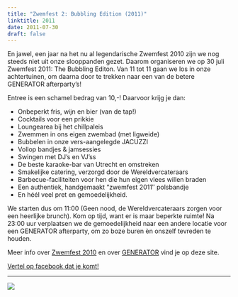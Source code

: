 ```yaml
---
title: "Zwemfest 2: Bubbling Edition (2011)"
linktitle: 2011
date: 2011-07-30
draft: false
---
```

En jawel, een jaar na het nu al legendarische Zwemfest 2010 zijn we nog steeds niet uit onze slooppanden gezet. Daarom organiseren we op 30 juli Zwemfest 2011: The Bubbling Editon. Van 11 tot 11 gaan we los in onze achtertuinen, om daarna door te trekken naar een van de betere GENERATOR afterparty’s!

Entree is een schamel bedrag van 10,-! Daarvoor krijg je dan:

-   Onbeperkt fris, wijn en bier (van de tap!)
-   Cocktails voor een prikkie
-   Loungearea bij het chillpaleis
-   Zwemmen in ons eigen zwembad (met ligweide)
-   Bubbelen in onze vers-aangelegde JACUZZI
-   Vollop bandjes & jamsessies
-   Swingen met DJ’s en VJ’ss
-   De beste karaoke-bar van Utrecht en omstreken
-   Smakelijke catering, verzorgd door de Wereldvercateraars
-   Barbecue-faciliteiten voor hen die hun eigen vlees willen braden
-   Een authentiek, handgemaakt “zwemfest 2011″ polsbandje
-   En héél veel pret en gemoedelijkheid.

We starten dus om 11:00 (Geen nood, de Wereldvercateraars zorgen voor een heerlijke brunch). Kom op tijd, want er is maar beperkte ruimte! Na 23:00 uur verplaatsen we de gemoedelijkheid naar een andere locatie voor een GENERATOR afterparty, om zo boze buren èn onszelf tevreden te houden.

Meer info over [Zwemfest 2010](http://www.buurlandutrecht.nl/?p=68 "Zwemfest 2010") en over [GENERATOR](https://www.facebook.com/generatorutrecht "GENERATOR") vind je op deze site.

[Vertel op facebook dat je komt!](https://www.facebook.com/event.php?eid=183277791726622)

---

![](/images/zwemfest/posters/2011.jpg)